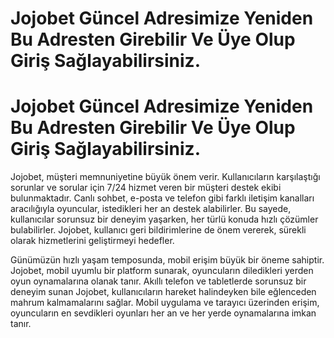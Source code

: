 # Jojobet Güncel Adresimize Yeniden Bu Adresten Girebilir Ve Üye Olup  Giriş Sağlayabilirsiniz.

# Jojobet Güncel Adresimize Yeniden Bu Adresten Girebilir Ve Üye Olup  Giriş Sağlayabilirsiniz.
Jojobet, müşteri memnuniyetine büyük önem verir. Kullanıcıların karşılaştığı sorunlar ve sorular için 7/24 hizmet veren bir müşteri destek ekibi bulunmaktadır. Canlı sohbet, e-posta ve telefon gibi farklı iletişim kanalları aracılığıyla oyuncular, istedikleri her an destek alabilirler. Bu sayede, kullanıcılar sorunsuz bir deneyim yaşarken, her türlü konuda hızlı çözümler bulabilirler. Jojobet, kullanıcı geri bildirimlerine de önem vererek, sürekli olarak hizmetlerini geliştirmeyi hedefler.

Günümüzün hızlı yaşam temposunda, mobil erişim büyük bir öneme sahiptir. Jojobet, mobil uyumlu bir platform sunarak, oyuncuların diledikleri yerden oyun oynamalarına olanak tanır. Akıllı telefon ve tabletlerde sorunsuz bir deneyim sunan Jojobet, kullanıcıların hareket halindeyken bile eğlenceden mahrum kalmamalarını sağlar. Mobil uygulama ve tarayıcı üzerinden erişim, oyuncuların en sevdikleri oyunları her an ve her yerde oynamalarına imkan tanır.
